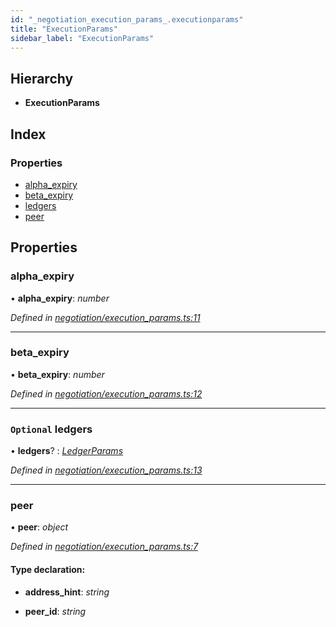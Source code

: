 ```yaml
---
id: "_negotiation_execution_params_.executionparams"
title: "ExecutionParams"
sidebar_label: "ExecutionParams"
---
```


## Hierarchy

* **ExecutionParams**

## Index

### Properties

* [alpha_expiry](_negotiation_execution_params_.executionparams.md#alpha_expiry)
* [beta_expiry](_negotiation_execution_params_.executionparams.md#beta_expiry)
* [ledgers](_negotiation_execution_params_.executionparams.md#optional-ledgers)
* [peer](_negotiation_execution_params_.executionparams.md#peer)

## Properties

###  alpha_expiry

• **alpha_expiry**: *number*

*Defined in [negotiation/execution_params.ts:11](https://github.com/comit-network/comit-js-sdk/blob/638de0e/src/negotiation/execution_params.ts#L11)*

___

###  beta_expiry

• **beta_expiry**: *number*

*Defined in [negotiation/execution_params.ts:12](https://github.com/comit-network/comit-js-sdk/blob/638de0e/src/negotiation/execution_params.ts#L12)*

___

### `Optional` ledgers

• **ledgers**? : *[LedgerParams](_negotiation_execution_params_.ledgerparams.md)*

*Defined in [negotiation/execution_params.ts:13](https://github.com/comit-network/comit-js-sdk/blob/638de0e/src/negotiation/execution_params.ts#L13)*

___

###  peer

• **peer**: *object*

*Defined in [negotiation/execution_params.ts:7](https://github.com/comit-network/comit-js-sdk/blob/638de0e/src/negotiation/execution_params.ts#L7)*

#### Type declaration:

* **address_hint**: *string*

* **peer_id**: *string*
